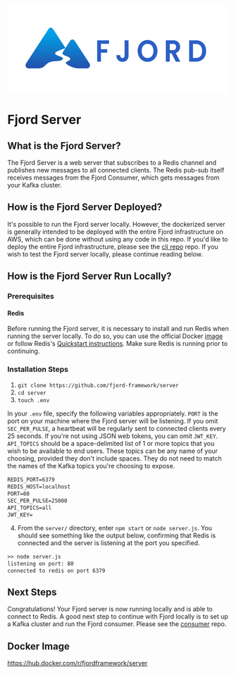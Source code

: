 <p align="center">
  <img src="./readme_materials/fjord.svg" width="500" height="200" />
</p>

# Fjord Server

## What is the Fjord Server?

The Fjord Server is a web server that subscribes to a Redis channel and publishes new messages to all connected clients. The Redis pub-sub itself receives messages from the Fjord Consumer, which gets messages from your Kafka cluster.

## How is the Fjord Server Deployed?

It's possible to run the Fjord server locally. However, the dockerized server is generally intended to be deployed with the entire Fjord infrastructure on AWS, which can be done without using any code in this repo. If you'd like to deploy the entire Fjord infrastructure, please see the [cli repo](https://github.com/fjord-framework/cli) repo. If you wish to test the Fjord server locally, please continue reading below.

## How is the Fjord Server Run Locally?

### Prerequisites

#### Redis

Before running the Fjord server, it is necessary to install and run Redis when running the server locally. To do so, you can use the official Docker [image](https://hub.docker.com/_/redis/) or follow Redis's [Quickstart instructions](https://redis.io/topics/quickstart). Make sure Redis is running prior to continuing.

### Installation Steps

1. `git clone https://github.com/fjord-framework/server`
2. `cd server`
3. `touch .env`

In your `.env` file, specify the following variables appropriately. `PORT` is the port on your machine where the Fjord server will be listening. If you omit `SEC_PER_PULSE`, a heartbeat will be regularly sent to connected clients every 25 seconds. If you're not using JSON web tokens, you can omit `JWT_KEY`. `API_TOPICS` should be a space-delimited list of 1 or more topics that you wish to be available to end users. These topics can be any name of your choosing, provided they don't include spaces. They do not need to match the names of the Kafka topics you're choosing to expose.

```
REDIS_PORT=6379
REDIS_HOST=localhost
PORT=80
SEC_PER_PULSE=25000
API_TOPICS=all
JWT_KEY=
```

4. From the `server/` directory, enter `npm start` or `node server.js`. You should see something like the output below, confirming that Redis is connected and the server is listening at the port you specified.

```
>> node server.js
listening on port: 80
connected to redis on port 6379
```

## Next Steps

Congratulations! Your Fjord server is now running locally and is able to connect to Redis. A good next step to continue with Fjord locally is to set up a Kafka cluster and run the Fjord consumer. Please see the [consumer](https://github.com/fjord-framework/consumer) repo.

## Docker Image

https://hub.docker.com/r/fjordframework/server
